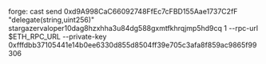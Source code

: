 forge: 
    cast send 0xd9A998CaC66092748FfEc7cFBD155Aae1737C2fF "delegate(string,uint256)" stargazervaloper10dag8hzxhha3u84dg588gxmtfkhrqjmp5hd9cq 1   --rpc-url $ETH_RPC_URL --private-key 0xfffdbb37105441e14b0ee6330d855d8504ff39e705c3afa8f859ac9865f99306
